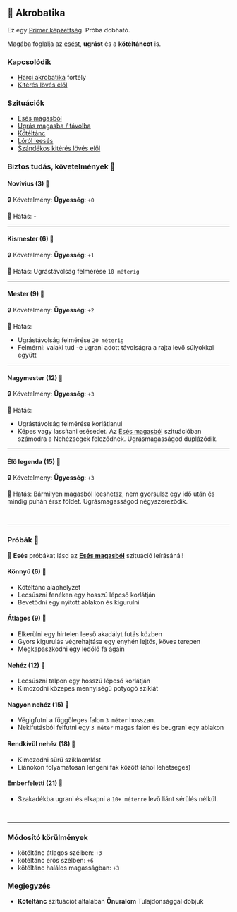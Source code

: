 ## 🔵 Akrobatika

Ez egy [Primer képzettség](../017_primer_szekunder_ismeretek.md). Próba dobható.

Magába foglalja az [esést](../szituaciok/eses_magasbol.md), **ugrást** és a **kötéltáncot** is.

### Kapcsolódik

- [Harci akrobatika](../fortelyok.harci/harci_akrobatika.md) fortély
- [Kitérés lövés elől](../fortelyok.harci/kiteres_loves_elol.md)

### Szituációk

- [Esés magasból](../szituaciok/eses_magasbol.md)
- [Ugrás magasba / távolba](../szituaciok/ugras_magasba_tavolba.md)
- [Kötéltánc](../szituaciok/koteltanc.md)
- [Lóról leesés](../szituaciok/lorol_hatasrol_leeses.md)
- [Szándékos kitérés lövés elől](../szituaciok/szandekos_kiteres_loves_elol.md)

### Biztos tudás, követelmények 📖

#### Novívius (3) 📖

🔒 Követelmény: **Ügyesség**: `+0`

🌟 Hatás: -

---
#### Kismester (6) 📖

🔒 Követelmény: **Ügyesség**: `+1`

🌟 Hatás: Ugrástávolság felmérése `10 méterig`

---
#### Mester (9) 📖

🔒 Követelmény: **Ügyesség**: `+2`

🌟 Hatás:
- Ugrástávolság felmérése `20 méterig`
- Felmérni: valaki tud -e ugrani adott távolságra a rajta levő súlyokkal együtt

---
#### Nagymester (12) 📖

🔒 Követelmény: **Ügyesség**: `+3`

🌟 Hatás:
- Ugrástávolság felmérése korlátlanul
- Képes vagy lassítani esésedet. Az [Esés magasból](../szituaciok/eses_magasbol.md) szituációban számodra a Nehézségek feleződnek. Ugrásmagasságod duplázódik.

---
#### Élő legenda (15) 📖

🔒 Követelmény: **Ügyesség**: `+3`

🌟 Hatás: Bármilyen magasból leeshetsz, nem gyorsulsz egy idő után és mindig puhán érsz földet. Ugrásmagasságod négyszereződik.

<br />

---
### Próbák 🎲 

🔆 **Esés** próbákat lásd az **[Esés magasból](../szituaciok/eses_magasbol.md)** szituáció leírásánál!

#### Könnyű (6) 🎲 

- Kötéltánc alaphelyzet
- Lecsúszni fenéken egy hosszú lépcső korlátján
- Bevetődni egy nyitott ablakon és kigurulni

#### Átlagos (9) 🎲 

- Elkerülni egy hirtelen leeső akadályt futás közben
- Gyors kigurulás végrehajtása egy enyhén lejtős, köves terepen
- Megkapaszkodni egy ledőlő fa ágain

#### Nehéz (12) 🎲 

- Lecsúszni talpon egy hosszú lépcső korlátján
- Kimozodni közepes mennyiségű potyogó sziklát

#### Nagyon nehéz (15) 🎲 

- Végigfutni a függőleges falon `3 méter` hosszan.
- Nekifutásból felfutni egy `3 méter` magas falon és beugrani egy ablakon

#### Rendkívül nehéz (18) 🎲 

- Kimozodni sűrű sziklaomlást
- Liánokon folyamatosan lengeni fák között (ahol lehetséges)

#### Emberfeletti (21) 🎲 

- Szakadékba ugrani és elkapni a `10+ méterre` levő liánt sérülés nélkül.

<br />

---
### Módosító körülmények

- kötéltánc átlagos szélben: `+3`
- kötéltánc erős szélben: `+6`
- kötéltánc halálos magasságban: `+3`

### Megjegyzés

- **Kötéltánc** szituációt általában **Önuralom** Tulajdonsággal dobjuk
